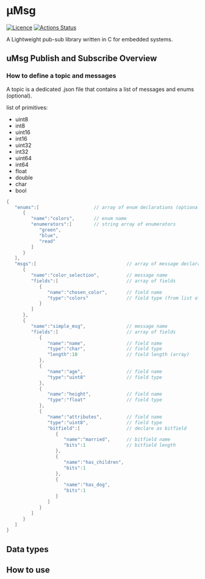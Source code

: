 
# μMsg
[![Licence](https://img.shields.io/github/license/amcolex/umsg)](https://github.com/amcolex/umsg/blob/master/LICENSE)
[![Actions Status](https://github.com/amcolex/umsg/workflows/CMake/badge.svg?branch=master)](https://github.com/amcolex/umsg/actions)

A Lightweight pub-sub library written in C for embedded systems.

## uMsg Publish and Subscribe Overview

### How to define a topic and messages

A topic is a dedicated .json file that contains a list of messages and enums (optional).

list of primitives:
- uint8
- int8
- uint16
- int16
- uint32
- int32
- uint64
- int64
- float
- double
- char
- bool


```c
{
   "enums":[                    // array of enum declarations (optional)
      {
         "name":"colors",       // enum name
         "enumerators":[        // string array of enumerators
            "green",
            "blue",
            "read"
         ]
      }
   ],
   "msgs":[                                 // array of message declarations
      {
         "name":"color_selection",          // message name
         "fields":[                         // array of fields
            {
               "name":"chosen_color",       // field name
               "type":"colors"              // field type (from list of primitives or enum)
            }
         ]
      },
      {
         "name":"simple_msg",               // message name
         "fields":[                         // array of fields
            {
               "name":"name",               // field name
               "type":"char",               // field type
               "length":10                  // field length (array)
            },
            {
               "name":"age",                // field name
               "type":"uint8"               // field type
            },
            {
               "name":"height",             // field name
               "type":"float"               // field type
            },
            {
               "name":"attributes",         // field name
               "type":"uint8",              // field type
               "bitfield":[                 // declare as bitfield
                  {
                     "name":"married",      // bitfield name
                     "bits":1               // bitfield length
                  },
                  {
                     "name":"has_children",
                     "bits":1
                  },
                  {
                     "name":"has_dog",
                     "bits":1
                  }
               ]
            }
         ]
      }
   ]
}
```

## Data types



## How to use

